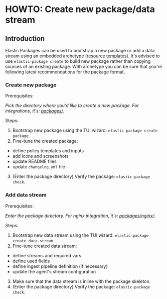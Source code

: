 # HOWTO: Create new package/data stream

## Introduction

Elastic Packages can be used to bootstrap a new package or add a data stream using an embedded archetype ([resource templates](https://github.com/elastic/elastic-package/tree/master/internal/packages/archetype)).
It's advised to use `elastic-package create` to build new package rather than copying sources of an existing package.
With archetype you can be sure that you're following latest recommendations for the package format.

### Create new package

Prerequisites:

_Pick the directory where you'd like to create a new package. For integrations, it's: [packages/](https://github.com/elastic/integrations/tree/master/packages)._

Steps:

1. Bootstrap new package using the TUI wizard: `elastic-package create package`.
2. Fine-tune the created package:
  * define policy templates and inputs
  * add icons and screenshots
  * update README files
  * update `changelog.yml` file
3. (Enter the package directory) Verify the package: `elastic-package check`.

### Add data stream

Prerequisites:

_Enter the package directory. For nginx integration, it's: [packages/nginx/](https://github.com/elastic/integrations/tree/master/packages/nginx)._

Steps:

1. Bootstrap new data stream using the TUI wizard: `elastic-package create data-stream`.
2. Fine-tune created data stream:
  * define streams and required vars
  * define used fields
  * define ingest pipeline definition (if necessary)
  * update the agent's stream configuration
3. Make sure that the data stream is inline with the package skeleton.
4. (Enter the package directory) Verify the package: `elastic-package check`.